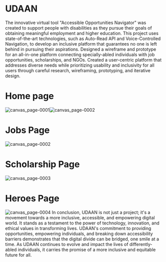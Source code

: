 # UDAAN
The innovative virtual tool "Accessible Opportunities Navigator" 
was created to support people with disabilities as they pursue their 
goals of obtaining meaningful employment and higher education. 
This project uses state-of-the-art technologies, such as Auto-Read 
API and Voice-Controlled Navigation, to develop an inclusive 
platform that guarantees no one is left behind in pursuing their 
aspirations.
Designed a wireframe and prototype for an all-in-one platform connecting specially-abled individuals with job opportunities, scholarships, and NGOs.
Created a user-centric platform that addresses diverse needs while prioritizing usability and inclusivity for all users through careful research, wireframing, prototyping, and iterative design.
# Home page
![canvas_page-0001](https://github.com/rixhi002/UDAAN-UI/assets/94241513/b8071456-59cd-4fdd-bf40-e1f58c0d90fb)![canvas_page-0002](https://github.com/rixhi002/UDAAN-UI/assets/94241513/29e1ecdf-e96e-4e29-8fea-2453887613c6)
# Jobs Page
![canvas_page-0002](https://github.com/rixhi002/UDAAN-UI/assets/94241513/3aa1ede8-e31a-4bd1-9a2b-0143791e5ee7)
# Scholarship Page
![canvas_page-0003](https://github.com/rixhi002/UDAAN-UI/assets/94241513/8585d246-0c74-460b-aa89-a5b3d1d47ebf)
# Heroes Page
![canvas_page-0004](https://github.com/rixhi002/UDAAN-UI/assets/94241513/533f5d21-600d-4e84-8902-16010cdb5ddd)
In conclusion, UDAAN is not just a project; it's 
a movement towards a more inclusive, 
accessible, and empowering digital world. It 
stands as a testament to the power of technology, 
innovation, and ethical values in transforming 
lives. UDAAN's commitment to providing 
opportunities, empowering individuals, and 
breaking down accessibility barriers 
demonstrates that the digital divide can be 
bridged, one smile at a time. As UDAAN 
continues to evolve and impact the lives of 
differently-abled individuals, it carries the 
promise of a more inclusive and equitable future 
for all. 

